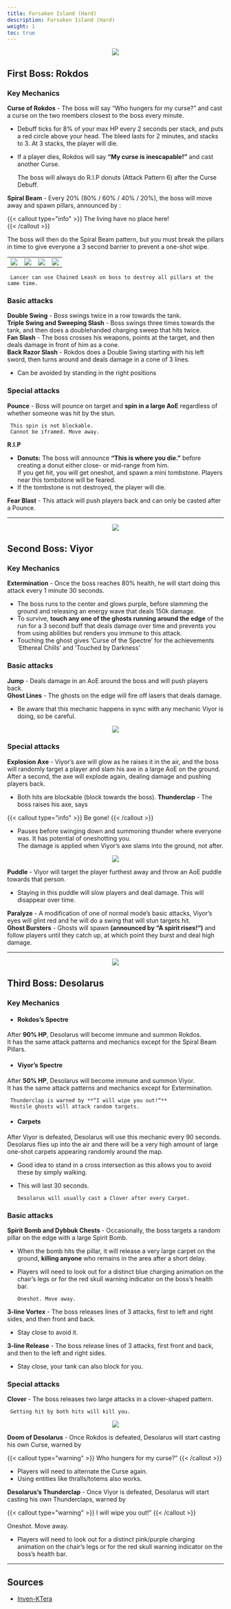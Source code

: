 ```yaml
---
title: Forsaken Island (Hard)
description: Forsaken Island (Hard)
weight: 1
toc: true
---
```


<div id="first-boss">

<center>

![](https://i.imgur.com/FpEMmgX.png)

</center>

## First Boss: Rokdos
### Key Mechanics

**Curse of Rokdos** - The boss will say “Who hungers for my curse?” and cast a curse on the two members closest to the boss every minute.
* Debuff ticks for 8% of your max HP every 2 seconds per stack, and puts a red circle above your head. The bleed lasts for 2 minutes, and stacks to 3. At 3 stacks, the player will die. 
* If a player dies, Rokdos will say **“My curse is inescapable!”** and cast another Curse.

     The boss will always do R.I.P donuts (Attack Pattern 6) after the Curse Debuff.
     
**Spiral Beam** - Every 20% (80% / 60% / 40% / 20%), the boss will move away and spawn pillars, announced by : 
    
{{< callout type="info" >}}
The living have no place here!      
{{< /callout >}}    

The boss will then do the Spiral Beam pattern, but you must break the pillars in time to give everyone a 3 second barrier to prevent a one-shot wipe.     
<center>
<table>
   <tbody>
      <tr>
         <td><img src="https://i.imgur.com/NVtl3Cc.png"></td>
         <td><img src="https://i.imgur.com/Zdo4UPX.png"></td>
         <td><img src="https://i.imgur.com/AIuOElw.png"></td>
         <td><img src="https://i.imgur.com/iHIzsNG.png"></td>
      </tr>
   </tbody>
</table>
</center>     
     
     Lancer can use Chained Leash on boss to destroy all pillars at the same time.
     

### Basic attacks

**Double Swing** - Boss swings twice in a row towards the tank.<br>
**Triple Swing and Sweeping Slash** - Boss swings three times towards the tank, and then does a doublehanded charging sweep that hits twice.<br>
**Fan Slash** - The boss crosses his weapons, points at the target, and then deals damage in front of him as a cone.<br>
**Back Razor Slash** - Rokdos does a Double Swing starting with his left sword, then turns around and deals damage in a cone of 3 lines. 
* Can be avoided by standing in the right positions

### Special attacks

**Pounce** - Boss will pounce on target and **spin in a large AoE** regardless of whether someone was hit by the stun.

     This spin is not blockable.
     Cannot be iframed. Move away.
     
**R.I.P**           
* **Donuts:** The boss will announce **“This is where you die.”** before creating a donut either close- or mid-range from him.<br> 
If you get hit, you will get oneshot, and spawn a mini tombstone. Players near this tombstone will be feared.
* If the tombstone is not destroyed, the player will die.    

**Fear Blast** - This attack will push players back and can only be casted after a Pounce. 

</div>
<hr/>

<div id="second-boss">

<center>

![](https://i.imgur.com/E5bN5ON.png)

</center>

## Second Boss: Viyor
### Key Mechanics

**Extermination** - Once the boss reaches 80% health, he will start doing this attack every 1 minute 30 seconds. 
* The boss runs to the center and glows purple, before slamming the ground and releasing an energy wave that deals 150k damage. 
* To survive, **touch any one of the ghosts running around the edge** of the run for a 3 second buff that deals damage over time and prevents you from using abilities but renders you immune to this attack.
* Touching the ghost gives ‘Curse of the Spectre’ for the achievements ‘Ethereal Chills’ and ‘Touched by Darkness’
 
### Basic attacks

**Jump** - Deals damage in an AoE around the boss and will push players back.<br>
**Ghost Lines** - The ghosts on the edge will fire off lasers that deals damage.
* Be aware that this mechanic happens in sync with any mechanic Viyor is doing, so be careful.

<center>

![](https://i.imgur.com/ZeutKIb.png)

</center>

### Special attacks

**Explosion Axe** - Viyor’s axe will glow as he raises it in the air, and the boss will randomly target a player and slam his axe in a large AoE on the ground. After a second, the axe will explode again, dealing damage and pushing players back. 
* Both hits are blockable (block towards the boss).
**Thunderclap** - The boss raises his axe, says 
     
 {{< callout type="info" >}}
Be gone!
{{< /callout >}}

* Pauses before swinging down and summoning thunder where everyone was. It has potential of oneshotting you. <br>
The damage is applied when Viyor’s axe slams into the ground, not after. 

<center>

![](https://i.imgur.com/qPByjdy.png)

</center>

**Puddle** - Viyor will target the player furthest away and throw an AoE puddle towards that person. 
* Staying in this puddle will slow players and deal damage. This will disappear over time.

**Paralyze** - A modification of one of normal mode’s basic attacks, Viyor’s eyes will glint red and he will do a swing that will stun targets hit.<br>
**Ghost Bursters** - Ghosts will spawn **(announced by “A spirit rises!“)** and follow players until they catch up, at which point they burst and deal high damage.



</div>
<hr/>

<div id="last-boss">

<center>

![](https://i.imgur.com/Z3kWF7I.png)

</center>

## Third Boss: Desolarus
### Key Mechanics

* <h4>Rokdos’s Spectre</h4> 
After <strong>90% HP</strong>, Desolarus will become immune and summon Rokdos. <br>
It has the same attack patterns and mechanics except for the Spiral Beam Pillars. 

* <h4>Viyor’s Spectre</h4>
After <strong>50% HP</strong>, Desolarus will become immune and summon Viyor. <br>
It has the same attack patterns and mechanics except for Extermination.

     Thunderclap is warned by **“I will wipe you out!“**
     Hostile ghosts will attack random targets.

* <h4>Carpets</h4>     
After Viyor is defeated, Desolarus will use this mechanic every 90 seconds. <br>
Desolarus flies up into the air and there will be a very high amount of large one-shot carpets appearing randomly around the map.
* Good idea to stand in a cross intersection as this allows you to avoid these by simply walking. 
* This will last 30 seconds.

      Desolarus will usually cast a Clover after every Carpet.

### Basic attacks

**Spirit Bomb and Dybbuk Chests** - Occasionally, the boss targets a random pillar on the edge with a large Spirit Bomb. 
* When the bomb hits the pillar, it will release a very large carpet on the ground, **killing anyone** who remains in the area after a short delay.
* Players will need to look out for a distinct blue charging animation on the chair’s legs or for the red skull warning indicator on the boss’s health bar.

      Oneshot. Move away.

**3-line Vortex** - The boss releases lines of 3 attacks, first to left and right sides, and then front and back.
* Stay close to avoid it.

**3-line Release** - The boss release lines of 3 attacks, first front and back, and then to the left and right sides.
* Stay close, your tank can also block for you. 
 
### Special attacks

**Clover** - The boss releases two large attacks in a clover-shaped pattern. 

     Getting hit by both hits will kill you.

<center>

![](https://i.imgur.com/M8Fb73S.png) 

</center>

**Doom of Desolarus** - Once Rokdos is defeated, Desolarus will start casting his own Curse, warned by
    
{{< callout type="warning" >}}
Who hungers for my curse?”
{{< /callout >}} 

* Players will need to alternate the Curse again.
* Using entities like thralls/totems also works.
 
**Desolarus’s Thunderclap** - Once Viyor is defeated, Desolarus will start casting his own Thunderclaps, warned by 

{{< callout type="warning" >}}
I will wipe you out!”
{{< /callout >}}

Oneshot. Move away.

* Players will need to look out for a distinct pink/purple charging animation on the chair’s legs or for the red skull warning indicator on the boss’s health bar.
 
</div>
<hr/>

## Sources

* [Inven-KTera](http://www.inven.co.kr/board/powerbbs.php?come_idx=2152&l=20118)
